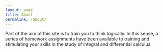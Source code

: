 ```yaml
---
layout: page
title: About
permalink: /about/
---
```


Part of the aim of this site is to train you to think logically. In this sense, a series of homework assignments have been available to training and stimulating  your skills in the study of integral and differential calculus. 
